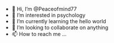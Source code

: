 - 👋 Hi, I’m @Peaceofmind77
- 👀 I’m interested in psychology 
- 🌱 I’m currently learning the hello world
- 💞️ I’m looking to collaborate on anything 
- 📫 How to reach me ...

<!---
Peaceofmind77/Peaceofmind77 is a ✨ special ✨ repository because its `README.md` (this file) appears on your GitHub profile.
You can click the Preview link to take a look at your changes.
--->
